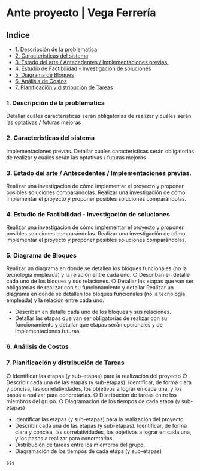 # Ante proyecto | Vega Ferrería <!-- omit from toc -->

## Indice <!-- omit from toc -->
- [1. Descripción de la problematica](#1-descripción-de-la-problematica)
- [2. Características del sistema](#2-características-del-sistema)
- [3. Estado del arte / Antecedentes / Implementaciones previas.](#3-estado-del-arte--antecedentes--implementaciones-previas)
- [4. Estudio de Factibilidad - Investigación de soluciones](#4-estudio-de-factibilidad---investigación-de-soluciones)
- [5. Diagrama de Bloques](#5-diagrama-de-bloques)
- [6. Análisis de Costos](#6-análisis-de-costos)
- [7. Planificación y distribución de Tareas](#7-planificación-y-distribución-de-tareas)


 ### 1. Descripción de la problematica
Detallar cuáles características serán obligatorias de realizar y cuáles serán las optativas /
futuras mejoras

### 2. Características del sistema
Implementaciones previas.
Detallar cuáles características serán obligatorias de realizar y cuáles serán las optativas / futuras mejoras
### 3. Estado del arte / Antecedentes / Implementaciones previas.
Realizar una investigación de cómo implementar el proyecto y proponer. posibles
soluciones comparándolas.
Realizar una investigación de cómo implementar el proyecto y proponer posibles soluciones comparándolas.
### 4. Estudio de Factibilidad - Investigación de soluciones 
Realizar una investigación de cómo implementar el proyecto y proponer. posibles
soluciones comparándolas.
Realizar una investigación de cómo implementar el proyecto y proponer posibles soluciones comparándolas.
### 5. Diagrama de Bloques 
Realizar un diagrama en donde se detallen los bloques funcionales (no la tecnología
empleada) y la relación entre cada uno.
○ Describan en detalle cada uno de los bloques y sus relaciones.
○ Detallar las etapas que van ser obligatorias de realizar con su funcionamiento y detallar
Realizar un diagrama en donde se detallen los bloques funcionales (no la tecnología empleada) y la relación entre cada uno.
- Describan en detalle cada uno de los bloques y sus relaciones.
- Detallar las etapas que van ser obligatorias de realizar con su funcionamiento y detallar
que etapas serán opcionales y de implementaciones futuras
### 6. Análisis de Costos
### 7. Planificación y distribución de Tareas
○ Identificar las etapas (y sub-etapas) para la realización del proyecto
○ Describir cada una de las etapas (y sub-etapas). Identificar, de forma clara y concisa, las
correlatividades, los objetivos a lograr en cada una, y los pasos a realizar para concretarlas.
○ Distribución de tareas entre los miembros del grupo.
○ Diagramación de los tiempos de cada etapa (y sub-etapas)
- Identificar las etapas (y sub-etapas) para la realización del proyecto
- Describir cada una de las etapas (y sub-etapas). Identificar, de forma clara y concisa, las correlatividades, los objetivos a lograr en cada una, y los pasos a realizar para concretarlas.
- Distribución de tareas entre los miembros del grupo.
- Diagramación de los tiempos de cada etapa (y sub-etapas)

sss